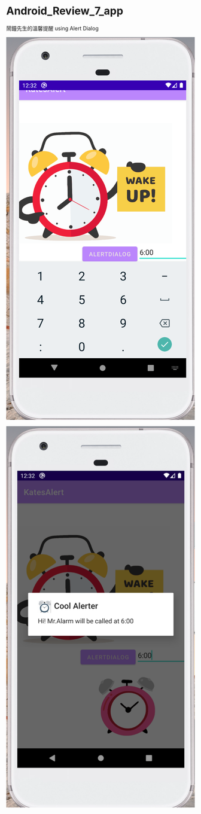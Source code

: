 # Android_Review_7_app
鬧鐘先生的溫馨提醒 using Alert Dialog

![](https://github.com/QueenieCplusplus/Android_Review_7_app/raw/main/output1.png)

![](https://github.com/QueenieCplusplus/Android_Review_7_app/raw/main/output2.png)
